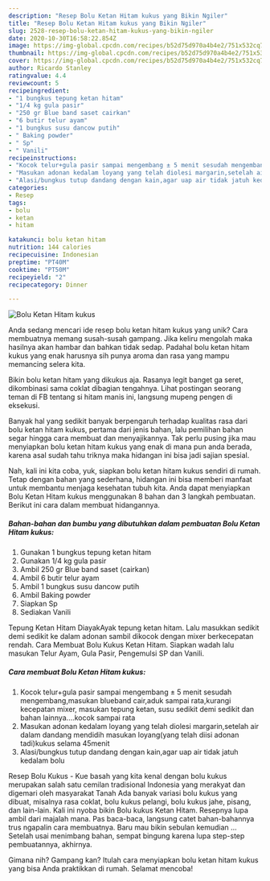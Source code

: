 ```yaml
---
description: "Resep Bolu Ketan Hitam kukus yang Bikin Ngiler"
title: "Resep Bolu Ketan Hitam kukus yang Bikin Ngiler"
slug: 2528-resep-bolu-ketan-hitam-kukus-yang-bikin-ngiler
date: 2020-10-30T16:58:22.854Z
image: https://img-global.cpcdn.com/recipes/b52d75d970a4b4e2/751x532cq70/bolu-ketan-hitam-kukus-foto-resep-utama.jpg
thumbnail: https://img-global.cpcdn.com/recipes/b52d75d970a4b4e2/751x532cq70/bolu-ketan-hitam-kukus-foto-resep-utama.jpg
cover: https://img-global.cpcdn.com/recipes/b52d75d970a4b4e2/751x532cq70/bolu-ketan-hitam-kukus-foto-resep-utama.jpg
author: Ricardo Stanley
ratingvalue: 4.4
reviewcount: 5
recipeingredient:
- "1 bungkus tepung ketan hitam"
- "1/4 kg gula pasir"
- "250 gr Blue band saset cairkan"
- "6 butir telur ayam"
- "1 bungkus susu dancow putih"
- " Baking powder"
- " Sp"
- " Vanili"
recipeinstructions:
- "Kocok telur+gula pasir sampai mengembang ± 5 menit sesudah mengembang,masukan blueband cair,aduk sampai rata,kurangi kecepatan mixer, masukan tepung ketan, susu sedikit demi sedikit dan bahan lainnya....kocok sampai rata"
- "Masukan adonan kedalam loyang yang telah diolesi margarin,setelah air dalam dandang mendidih masukan loyang(yang telah diisi adonan tadi)kukus selama 45menit"
- "Alasi/bungkus tutup dandang dengan kain,agar uap air tidak jatuh kedalam bolu"
categories:
- Resep
tags:
- bolu
- ketan
- hitam

katakunci: bolu ketan hitam 
nutrition: 144 calories
recipecuisine: Indonesian
preptime: "PT40M"
cooktime: "PT50M"
recipeyield: "2"
recipecategory: Dinner

---
```



![Bolu Ketan Hitam kukus](https://img-global.cpcdn.com/recipes/b52d75d970a4b4e2/751x532cq70/bolu-ketan-hitam-kukus-foto-resep-utama.jpg)

Anda sedang mencari ide resep bolu ketan hitam kukus yang unik? Cara membuatnya memang susah-susah gampang. Jika keliru mengolah maka hasilnya akan hambar dan bahkan tidak sedap. Padahal bolu ketan hitam kukus yang enak harusnya sih punya aroma dan rasa yang mampu memancing selera kita.

Bikin bolu ketan hitam yang dikukus aja. Rasanya legit banget ga seret, dikombinasi sama coklat dibagian tengahnya. Lihat postingan seorang teman di FB tentang si hitam manis ini, langsung mupeng pengen di eksekusi.

Banyak hal yang sedikit banyak berpengaruh terhadap kualitas rasa dari bolu ketan hitam kukus, pertama dari jenis bahan, lalu pemilihan bahan segar hingga cara membuat dan menyajikannya. Tak perlu pusing jika mau menyiapkan bolu ketan hitam kukus yang enak di mana pun anda berada, karena asal sudah tahu triknya maka hidangan ini bisa jadi sajian spesial.


Nah, kali ini kita coba, yuk, siapkan bolu ketan hitam kukus sendiri di rumah. Tetap dengan bahan yang sederhana, hidangan ini bisa memberi manfaat untuk membantu menjaga kesehatan tubuh kita. Anda dapat menyiapkan Bolu Ketan Hitam kukus menggunakan 8 bahan dan 3 langkah pembuatan. Berikut ini cara dalam membuat hidangannya.

<!--inarticleads1-->

##### Bahan-bahan dan bumbu yang dibutuhkan dalam pembuatan Bolu Ketan Hitam kukus:

1. Gunakan 1 bungkus tepung ketan hitam
1. Gunakan 1/4 kg gula pasir
1. Ambil 250 gr Blue band saset (cairkan)
1. Ambil 6 butir telur ayam
1. Ambil 1 bungkus susu dancow putih
1. Ambil  Baking powder
1. Siapkan  Sp
1. Sediakan  Vanili


Tepung Ketan Hitam DiayakAyak tepung ketan hitam. Lalu masukkan sedikit demi sedikit ke dalam adonan sambil dikocok dengan mixer berkecepatan rendah. Cara Membuat Bolu Kukus Ketan Hitam. Siapkan wadah lalu masukan Telur Ayam, Gula Pasir, Pengemulsi SP dan Vanili. 

<!--inarticleads2-->

##### Cara membuat Bolu Ketan Hitam kukus:

1. Kocok telur+gula pasir sampai mengembang ± 5 menit sesudah mengembang,masukan blueband cair,aduk sampai rata,kurangi kecepatan mixer, masukan tepung ketan, susu sedikit demi sedikit dan bahan lainnya....kocok sampai rata
1. Masukan adonan kedalam loyang yang telah diolesi margarin,setelah air dalam dandang mendidih masukan loyang(yang telah diisi adonan tadi)kukus selama 45menit
1. Alasi/bungkus tutup dandang dengan kain,agar uap air tidak jatuh kedalam bolu


Resep Bolu Kukus - Kue basah yang kita kenal dengan bolu kukus merupakan salah satu cemilan tradisional Indonesia yang merakyat dan digemari oleh masyarakat Tanah Ada banyak variasi bolu kukus yang dibuat, misalnya rasa coklat, bolu kukus pelangi, bolu kukus jahe, pisang, dan lain-lain. Kali ini nyoba bikin Bolu kukus Ketan Hitam. Resepnya lupa ambil dari majalah mana. Pas baca-baca, langsung catet bahan-bahannya trus ngapalin cara membuatnya. Baru mau bikin sebulan kemudian … Setelah usai menimbang bahan, sempat bingung karena lupa step-step pembuatannya, akhirnya. 

Gimana nih? Gampang kan? Itulah cara menyiapkan bolu ketan hitam kukus yang bisa Anda praktikkan di rumah. Selamat mencoba!
